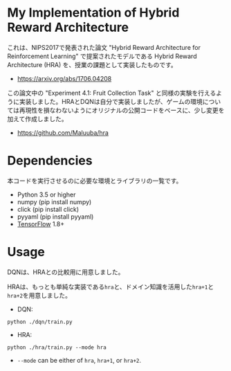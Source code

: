 # My Implementation of Hybrid Reward Architecture
これは、NIPS2017で発表された論文 "Hybrid Reward Architecture for Reinforcement Learning" で提案されたモデルである Hybrid Reward Architecture (HRA) を、授業の課題として実装したものです。

* https://arxiv.org/abs/1706.04208

この論文中の "Experiment 4.1: Fruit Collection Task" と同様の実験を行えるように実装しました。HRAとDQNは自分で実装しましたが、ゲームの環境については再現性を損なわないようにオリジナルの公開コードをベースに、少し変更を加えて作成しました。

* https://github.com/Maluuba/hra

# Dependencies
本コードを実行させるのに必要な環境とライブラリの一覧です。

* Python 3.5 or higher
* numpy (pip install numpy)
* click (pip install click)
* pyyaml (pip install pyyaml)
* [TensorFlow](https://www.tensorflow.org/) 1.8+

# Usage
DQNは、HRAとの比較用に用意しました。

HRAは、もっとも単純な実装である`hra`と、ドメイン知識を活用した`hra+1`と`hra+2`を用意しました。

* DQN:
```
python ./dqn/train.py
```

* HRA:
```
python ./hra/train.py --mode hra
```
* `--mode` can be either of `hra`, `hra+1`, or `hra+2`.
